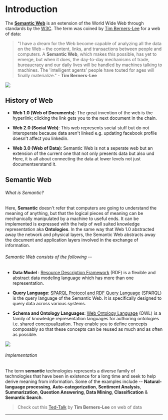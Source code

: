 # Introduction

The [**Semantic Web**][1] is an extension of the World Wide Web through standards by the [W3C][2]. The term was coined by [Tim Berners-Lee][3] for a web of data:

> "I have a dream for the Web become capable of analyzing all the data on the Web – the content, links, and transactions between people and computers. A **Semantic Web**, which makes this possible, has yet to emerge, but when it does, the day-to-day mechanisms of trade, bureaucracy and our daily lives will be handled by machines talking to machines. The 'intelligent agents' people have touted for ages will finally materialize." - **Tim Berners-Lee**

![](https://i2.wp.com/pbiswas101.files.wordpress.com/2018/07/semantic_web.png?ssl=1&w=450)

## History of Web

- **Web 1.0 (Web of Documents)**: The great invention of the web is the hyperlink; clicking the link gets you to the next document in the chain.

- **Web 2.0 (Social Web)**: This web represents social stuff but do not interoperate because data aren't linked e.g. updating facebook profile doesn't affect you linkedin.

- **Web 3.0 (Web of Data)**: Semantic Web is not a seperate web but an extension of the current one that not only presents data but also und Here, it is all about connecting the data at lower levels not just documentserstand it.

## Semantic Web

###### What is Semantic?

Here, **Semantic** doesn't refer that computers are going to understand the meaning of anything, but that the logical pieces of meaning can be mechanically manipulated by a machine to useful ends. It can be implemented is expressed with the help of well suited knowledge representation aka **Ontologies**. In the same way that Web 1.0 abstracted away the network and physical layers, the Semantic Web abstracts away the document and application layers involved in the exchange of information.

###### Semantic Web consists of the following --

- **Data Model** : [Resource Description Framework][4] (RDF) is a flexible and abstract data modeling language which has more than one representation.

- **Query Language**: [SPARQL Protocol and RDF Query Language][5] (SPARQL) is the query language of the Semantic Web. It is specifically designed to query data across various systems.

- **Schema and Ontology Languages**: [Web Ontology Language][6] (OWL)  is a family of knowledge representation languages for authoring ontologies i.e. shared concepualization. They enable you to define concepts composably so that these concepts can be reused as much and as often as possible.

![](https://i0.wp.com/pbiswas101.files.wordpress.com/2018/07/stack.png?ssl=1&w=450)

###### Implementation

The term **semantic** technologies represents a diverse family of technologies that have been in existence for a long time and seek to help derive meaning from information. Some of the examples include -- **Natural-language processing**, **Auto-categorization**, **Sentiment Analysis**, **Summarization**, **Question Answering**, **Data Mining**, **Classification** & **Semantic Search**.

> Check out this [Ted-Talk][7] by **Tim Berners-Lee** on web of data

------------

[1]: https://en.wikipedia.org/wiki/Semantic_Web\
[2]: https://en.wikipedia.org/wiki/World_Wide_Web_Consortium
[3]: https://en.wikipedia.org/wiki/Tim_Berners-Lee
[4]: https://www.w3.org/RDF/
[5]: https://www.w3.org/TR/rdf-sparql-query/
[6]: https://www.w3.org/OWL/
[7]: https://www.youtube.com/watch?v=OM6XIICm_qo
